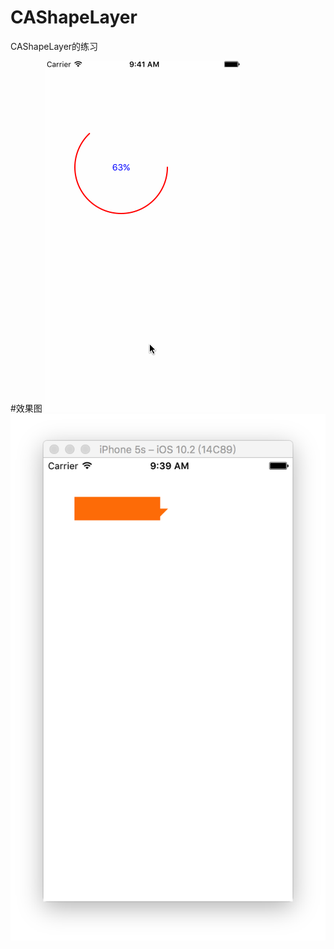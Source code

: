 # CAShapeLayer
CAShapeLayer的练习

#效果图
![image](https://github.com/HJXIcon/CAShapeLayer/blob/master/CAShapeLayer%E7%9A%84%E7%BB%83%E4%B9%A0/CAShapeLayer%E7%9A%84%E7%BB%83%E4%B9%A0/circleProgress.gif)
![image](https://github.com/HJXIcon/CAShapeLayer/blob/master/CAShapeLayer%E7%9A%84%E7%BB%83%E4%B9%A0/CAShapeLayer%E7%9A%84%E7%BB%83%E4%B9%A0/Snip20170512_1.png)
